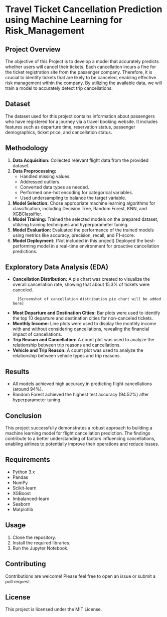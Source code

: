 # Travel Ticket Cancellation Prediction using Machine Learning for Risk_Management

## Project Overview

The objective of this Project is to develop a model that accurately predicts whether users will cancel their tickets. Each cancellation incurs a fine for the ticket registration site from the passenger company. Therefore, it is crucial to identify tickets that are likely to be canceled, enabling effective risk management within the company. By utilizing the available data, we will train a model to accurately detect trip cancellations.

## Dataset

The dataset used for this project contains information about passengers who have registered for a journey via a travel booking website. It includes features such as departure time, reservation status, passenger demographics, ticket price, and cancellation status.

## Methodology

1. **Data Acquisition:** Collected relevant flight data from the provided dataset.
2. **Data Preprocessing:**
   * Handled missing values.
   * Addressed outliers.
   * Converted data types as needed.
   * Performed one-hot encoding for categorical variables.
   * Used undersampling to balance the target variable.
3. **Model Selection:** Chose appropriate machine learning algorithms for classification, including Decision Tree, Random Forest, KNN, and XGBClassifier.
4. **Model Training:** Trained the selected models on the prepared dataset, utilizing training techniques and hyperparameter tuning.
5. **Model Evaluation:** Evaluated the performance of the trained models using metrics like accuracy, precision, recall, and F1-score.
6. **Model Deployment:** (Not included in this project) Deployed the best-performing model in a real-time environment for proactive cancellation predictions.

## Exploratory Data Analysis (EDA)

* **Cancellation Distribution:** A pie chart was created to visualize the overall cancellation rate, showing that about 15.3% of tickets were canceled.
    <!-- Placeholder for Cancellation Distribution Pie Chart -->
        [Screenshot of cancellation distribution pie chart will be added here]
* **Most Departure and Destination Cities:** Bar plots were used to identify the top 10 departure and destination cities for non-canceled tickets.
* **Monthly Income:** Line plots were used to display the monthly income with and without considering cancellations, revealing the financial impact of cancellations.
* **Trip Reason and Cancellation:** A count plot was used to analyze the relationship between trip reasons and cancellations.
* **Vehicle and Trip Reason:** A count plot was used to analyze the relationship between vehicle types and trip reasons.

## Results

* All models achieved high accuracy in predicting flight cancellations (around 94%).
* Random Forest achieved the highest test accuracy (94.52%) after hyperparameter tuning.

## Conclusion

This project successfully demonstrates a robust approach to building a machine learning model for flight cancellation prediction. The findings contribute to a better understanding of factors influencing cancellations, enabling airlines to potentially improve their operations and reduce losses.

## Requirements

* Python 3.x
* Pandas
* NumPy
* Scikit-learn
* XGBoost
* Imbalanced-learn
* Seaborn
* Matplotlib

## Usage

1. Clone the repository.
2. Install the required libraries.
3. Run the Jupyter Notebook.


## Contributing

Contributions are welcome! Please feel free to open an issue or submit a pull request.

## License

This project is licensed under the MIT License.
